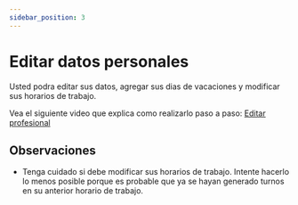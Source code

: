 ```yaml
---
sidebar_position: 3
---
```


# Editar datos personales

Usted podra editar sus datos, agregar sus dias de vacaciones y modificar sus horarios de trabajo.

Vea el siguiente video que explica como realizarlo paso a paso: [Editar profesional](https://drive.google.com/file/d/1hnKDXpGRSElT49ARIHFKDQhfAQM1RmaQ/view)


## Observaciones

- Tenga cuidado si debe modificar sus horarios de trabajo. Intente hacerlo lo menos posible porque es probable que ya se hayan generado turnos en su anterior horario de trabajo.